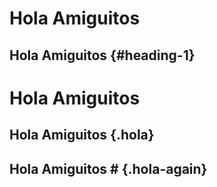 Hola Amiguitos
==============

Hola Amiguitos {#heading-1}
------------
# Hola Amiguitos

## Hola Amiguitos {.hola}

## Hola Amiguitos # {.hola-again}

